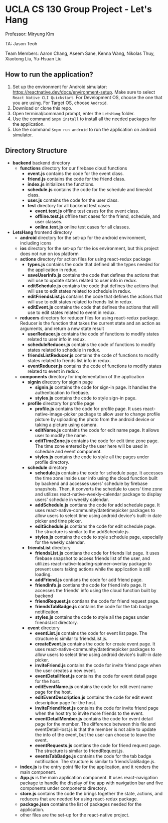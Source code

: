 # UCLA CS 130 Group Project - Let's Hang
Professor: Miryung Kim

TA: Jason Teoh

Team Members: Aaron Chang, Aseem Sane, Kenna Wang, Nikolas Thuy, Xiaotong Liu, Yu-Hsuan Liu

## How to run the application?
1. Set up the environment for Android simulator: https://reactnative.dev/docs/environment-setup. Make sure to select `React Native CLI Quickstart`. For Development OS, choose the one that you are using. For Target OS, choose `Android`.
2. Download or clone this repo.
3. Open terminal/command prompt, enter the `LetsHang` folder.
4. Use the command `$npm install` to install all the needed packages for the application.
5. Use the command `$npm run android` to run the application on android simulator.

## Directory Structure
- **backend** backend directory
  - **functions** directory for our firebase cloud functions
    - **event.js** contains the code for the event class.
    - **friend.js** contains the code for the friend class.
    - **index.js** initializes the functions.
    - **schedule.js** contains the code for the schedule and timeslot class.
    - **user.js** contains the code for the user class.
    - **test** directory for all backend test cases
      - **event.test.js** offline test cases for the event class.
      - **offline.test.js** offline test cases for the friend, schedule, and user classes.
      - **online.test.js** online test cases for all classes.
- **LetsHang** frontend directory
  - **android** directory for the set-up for the android environment, including icons
  - **ios** directory for the set-up for the ios environment, but this project does not run on ios platform
  - **actions** directory for action files for using react-redux package
    - **types.js** contains the code that defined all the types needed for the application in redux.
    - **saveUserInfo.js** contains the code that defines the actions that will use to update states related to user info in redux.
    - **editSchedule.js** contains the code that defines the actions that will use to edit states related to schedule in redux.
    - **editFriendsList.js** contains the code that defines the actions that will use to edit states related to frends list in redux.
    - **editEvent.js** contains the code that defines the actions that will use to edit states related to event in redux.
  - **reducers** directory for reducer files for using react-redux package. Reducer is the function that takes the current state and an action as arguments, and return a new state result
    - **userReducer.js** contains the code of functions to modify states related to user info in redux.
    - **scheduleReducer.js** contains the code of functions to modify states related to schedule in redux.
    - **friendsListReducer.js** contains the code of functions to modify states related to frends list info in redux.
    - **eventReducer.js** contains the code of functions to modify states related to event in redux.
  - **components** directory for implementation of the application
    - **signin** directory for signin page
      - **signin.js** contains the code for sign-in page. It handles the authentication to firebase.
      - **styles.js** contains the code to style sign-in page.
    - **profile** directory for profile page
      - **profile.js** contains the code for profile page. It uses react-native-image-picker package to allow user to change profile picture by uploading the photo from the android device or taking a picture using camera. 
      - **editName.js** contains the code for edit name page. It allows user to modify the name.
      - **editTimeZone.js** contains the code for edit time zone page. The time zone entered by the user here will be used in schedule and event component.
      - **styles.js** contains the code to style all the pages under profile directory.
    - **schedule** directory
      - **schedule.js** contains the code for schedule page. It accesses the time zone inside user info using the cloud function built by backend and accesses users' schedule by firebase snapshots. Then, it converts the schedule to users' time zone and utilizes react-native-weekly-calendar package to display users' schedule in weekly calendar. 
      - **addSchedule.js** contians the code for add schedule page. It uses react-native-community/datetimepicker packages to allow users to select time using android device's built-in date picker and time picker.
      - **editSchedule.js** contians the code for edit schedule page. The structure is similar to the addSchedule.js.
      - **styles.js** contains the code to style schedule page, especially for the weekly calendar.
    - **friendsList** directory
      - **friendsList.js** contians the code for friends list page. It uses firebase snapshot to access friends list of the user, and utilizes react-native-loading-spinner-overlay package to prevent users taking actions while the application is still loading.
      - **addFriend.js** contians the code for add friend page.
      - **friendInfo.js** contians the code for friend info page. It accesses the friends' info using the cloud function built by backend
      - **friendRequest.js** contians the code for friend request page.
      - **friendsTabBadge.js** contains the code for the tab badge notification.
      - **styles.js** contains the code to style all the pages under friendsList directory.
    - **event** directory
      - **eventList.js** contains the code for event list page. The structure is similar to friendsList.js.
      - **createEvent.js** contains the code for create event page. It uses react-native-community/datetimepicker packages to allow users to select time using android device's built-in date picker.
      - **inviteFriend.js** contains the code for invite friend page when the user creates a new event.
      - **eventDetailHost.js** contains the code for event detail page for the host.
      - **editEventName.js** contains the code for edit event name page for the host.
      - **editEventDescription.js** contains the code for edit event description page for the host.
      - **inviteFriendHost.js** contains the code for invite friend page when the host try to invite more friends to the event.
      - **eventDetailMember.js** contains the code for event detail page for the member. The difference between this file and eventDetailHost.js is that the member is not able to update the info of the event, but the user can choose to leave the event.
      - **eventRequests.js** contians the code for friend request page. The structure is similar to friendRequest.js.
      - **eventsTabBadge.js** contains the code for the tab badge notification. The structure is similar to friendsTabBadge.js.
  - **index.js** is the entry point file for the application, and it renders the main <App> component.
  - **App.js** is the main application component. It uses react-navigation package to handle the display of the app with navigation bar and five components under components directory.
  - **store.js** contains the code the brings together the state, actions, and reducers that are needed for using react-redux package.
  - **package.json** contains the list of packages needed for the application.
  - other files are the set-up for the react-native project.
  
